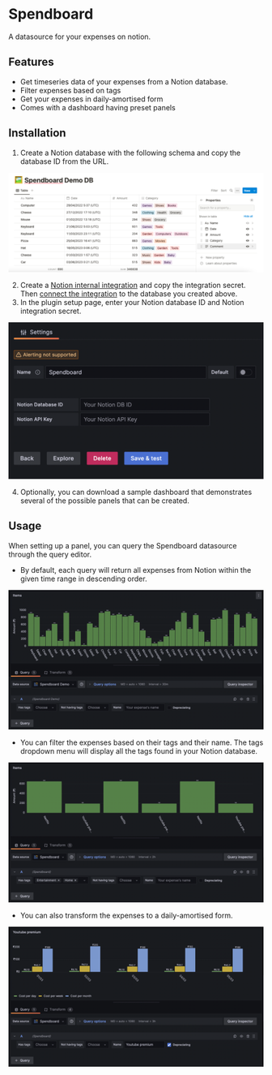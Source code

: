 <!-- This README file is going to be the one displayed on the Grafana.com website for your plugin -->

# Spendboard

A datasource for your expenses on notion.

## Features

- Get timeseries data of your expenses from a Notion database.
- Filter expenses based on tags
- Get your expenses in daily-amortised form
- Comes with a dashboard having preset panels

## Installation

1. Create a Notion database with the following schema and copy the database ID from the URL.

![Notion schema](https://raw.githubusercontent.com/mebble/spendboard/main/src/img/notion-schema.png)

2. Create a [Notion internal integration](https://www.notion.so/help/create-integrations-with-the-notion-api#create-an-internal-integration) and copy the integration secret. Then [connect the integration](https://www.notion.so/help/add-and-manage-connections-with-the-api#add-connections-to-pages) to the database you created above.
3. In the plugin setup page, enter your Notion database ID and Notion integration secret.

![Plugin setup page](https://raw.githubusercontent.com/mebble/spendboard/main/src/img/plugin-setup.png)

4. Optionally, you can download a sample dashboard that demonstrates several of the possible panels that can be created.

## Usage

When setting up a panel, you can query the Spendboard datasource through the query editor.

- By default, each query will return all expenses from Notion within the given time range in descending order.

![Graph of all expenses](https://raw.githubusercontent.com/mebble/spendboard/main/src/img/expenses-all.png)

- You can filter the expenses based on their tags and their name. The tags dropdown menu will display all the tags found in your Notion database.

![Graph of filtered expenses](https://raw.githubusercontent.com/mebble/spendboard/main/src/img/expenses-filtered.png)

- You can also transform the expenses to a daily-amortised form.

![Graph of amortised expenses](https://raw.githubusercontent.com/mebble/spendboard/main/src/img/expenses-amortised.png)
